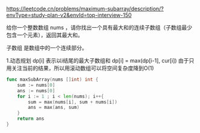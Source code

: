 https://leetcode.cn/problems/maximum-subarray/description/?envType=study-plan-v2&envId=top-interview-150


给你一个整数数组 nums ，请你找出一个具有最大和的连续子数组（子数组最少包含一个元素），返回其最大和。

子数组
是数组中的一个连续部分。


1.动态规划
dp[i] 表示以i结尾的最大子数组和
dp[i] = max(dp[i-1], cur[i])
由于只用关注当前的结果，所以用滚动数组可以将空间复杂度降到O(1)


```go
func maxSubArray(nums []int) int {
    sum := nums[0]
    ans := nums[0]
    for i := 1 ; i < len(nums); i++{
        sum = max(nums[i], sum + nums[i])
        ans = max(ans, sum)
    }
    return ans
}
```
